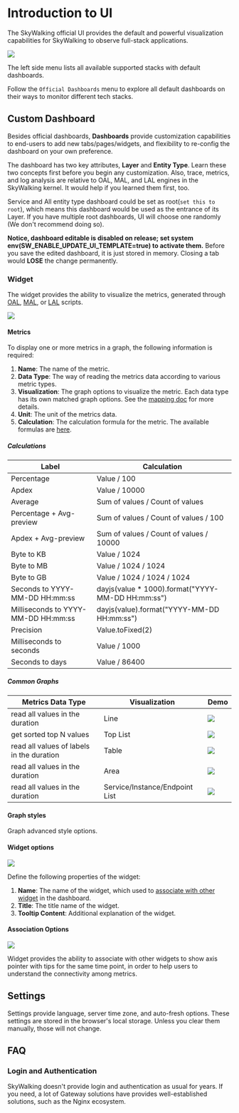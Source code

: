 # Introduction to UI

The SkyWalking official UI provides the default and powerful visualization capabilities for SkyWalking to observe full-stack applications.

<img src="https://skywalking.apache.org/ui-doc/9.0.0/home.png"/>

The left side menu lists all available supported stacks with default dashboards.

Follow the `Official Dashboards` menu to explore all default dashboards on their ways to monitor different tech stacks.

## Custom Dashboard

Besides official dashboards, **Dashboards** provide customization capabilities to end-users to add new tabs/pages/widgets, and
flexibility to re-config the dashboard on your own preference.

The dashboard has two key attributes, **Layer** and **Entity Type**. Learn these two concepts first before you begin any
customization. Also, trace, metrics, and log analysis are relative to OAL, MAL, and LAL engines in the SkyWalking kernel. It would help if you
learned them first, too.

Service and All entity type dashboard could be set as root(`set this to root`), which means this dashboard would be used
as the entrance of its Layer. If you have multiple root dashboards, UI will choose one randomly (We don't recommend doing
so).

**Notice, dashboard editable is disabled on release; set system env(**SW_ENABLE_UPDATE_UI_TEMPLATE=true**) to activate
them.** Before you save the edited dashboard, it is just stored in memory. Closing a tab would **LOSE** the change permanently.

### Widget

The widget provides the ability to visualize the metrics, generated through [OAL](../concepts-and-designs/mal.md), [MAL](../concepts-and-designs/mal.md), or [LAL](../concepts-and-designs/lal.md) scripts.

<img src="https://skywalking.apache.org/screenshots/9.2.0/customize-dashboard-metrics-20220817-configuration.png" />

#### Metrics

To display one or more metrics in a graph, the following information is required:
1. **Name**: The name of the metric.
2. **Data Type**: The way of reading the metrics data according to various metric types. 
3. **Visualization**: The graph options to visualize the metric. Each data type has its own matched graph options. See the [mapping doc](#common-graphs) for more details.
4. **Unit**: The unit of the metrics data.
5. **Calculation**: The calculation formula for the metric. The available formulas are [here](#calculations).

##### Calculations

|Label|Calculation|
|----|----|
|Percentage|Value / 100|
|Apdex|Value / 10000|
|Average|Sum of values / Count of values|
|Percentage + Avg-preview|Sum of values / Count of values / 100|
|Apdex + Avg-preview|Sum of values / Count of values / 10000|
|Byte to KB|Value / 1024|
|Byte to MB|Value / 1024 / 1024|
|Byte to GB|Value / 1024 / 1024 / 1024|
|Seconds to YYYY-MM-DD HH:mm:ss|dayjs(value * 1000).format("YYYY-MM-DD HH:mm:ss")|
|Milliseconds to YYYY-MM-DD HH:mm:ss|dayjs(value).format("YYYY-MM-DD HH:mm:ss")|
|Precision|Value.toFixed(2)|
|Milliseconds to seconds|Value / 1000|
|Seconds to days|Value / 86400|

##### Common Graphs

|Metrics Data Type|Visualization|Demo|
|----|-------------|----|
|read all values in the duration|Line|<img src="https://skywalking.apache.org/screenshots/9.2.0/customize-dashboard-metrics-20220817-line.png" />|
|get sorted top N values|Top List|<img src="https://skywalking.apache.org/screenshots/9.2.0/customize-dashboard-metrics-20220817-topn.png" />|
|read all values of labels in the duration|Table|<img src="https://skywalking.apache.org/screenshots/9.2.0/customize-dashboard-metrics-20220817-tables.png" />|
|read all values in the duration|Area|<img src="https://skywalking.apache.org/screenshots/9.2.0/customize-dashboard-metrics-20220817-area.png" />|
|read all values in the duration|Service/Instance/Endpoint List|<img src="https://skywalking.apache.org/screenshots/9.2.0/customize-dashboard-metrics-20220817-entity-table.png" />|

#### Graph styles

Graph advanced style options.

#### Widget options

<img src="https://skywalking.apache.org/screenshots/9.2.0/customize-dashboard-metrics-20220817-options.png" />

Define the following properties of the widget:
1. **Name**: The name of the widget, which used to [associate with other widget](##association-options) in the dashboard.
2. **Title**: The title name of the widget. 
3. **Tooltip Content**: Additional explanation of the widget. 

#### Association Options

<img src="https://skywalking.apache.org/screenshots/9.2.0/customize-dashboard-metrics-20220817-association.png" />

Widget provides the ability to associate with other widgets to show axis pointer with tips for the same time point, in order to help users to understand
the connectivity among metrics.

## Settings

Settings provide language, server time zone, and auto-fresh options. These settings are stored in the browser's local storage. Unless you clear them manually, those will not change. 

## FAQ

### Login and Authentication

SkyWalking doesn't provide login and authentication as usual for years. If you need, a lot of Gateway solutions have
provides well-established solutions, such as the Nginx ecosystem.
